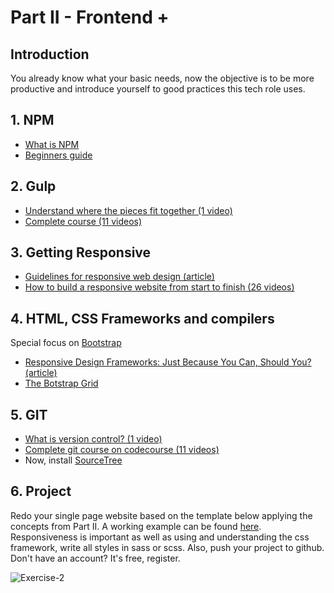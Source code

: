 # Part II - Frontend +

## Introduction

You already know what your basic needs, now the objective is to be more productive and introduce yourself to good practices this tech role uses.

## 1. NPM

- [What is NPM](https://docs.npmjs.com/getting-started/what-is-npm)
- [Beginners guide](http://www.sitepoint.com/beginners-guide-node-package-manager/)

## 2. Gulp

- [Understand where the pieces fit together (1 video)](https://youtu.be/LmdT2zhFmn4)
- [Complete course (11 videos)](https://www.youtube.com/playlist?list=PLLnpHn493BHE2RsdyUNpbiVn-cfuV7Fos)

## 3. Getting Responsive

- [Guidelines for responsive web design (article)](https://www.smashingmagazine.com/2011/01/guidelines-for-responsive-web-design/)
- [How to build a responsive website from start to finish (26 videos)](https://www.youtube.com/playlist?list=PLqGj3iMvMa4KQZUkRjfwMmTq_f1fbxerI)

## 4. HTML, CSS Frameworks and compilers

Special focus on [Bootstrap](http://getbootstrap.com/)

- [Responsive Design Frameworks: Just Because You Can, Should You? (article)](https://www.smashingmagazine.com/2014/02/responsive-design-frameworks-just-because-you-can-should-you/)
- [The Botstrap Grid](https://www.youtube.com/playlist?list=PLqGj3iMvMa4IPwMW-sSXn1Q_pVu5tUMCw)

## 5. GIT

- [What is version control? (1 video)](https://git-scm.com/video/what-is-version-control)
- [Complete git course on codecourse (11 videos)](https://www.youtube.com/playlist?list=PLfdtiltiRHWFEbt9V04NrbmksLV4Pdf3j)
- Now, install [SourceTree](https://www.sourcetreeapp.com/)

## 6. Project

Redo your single page website based on the template below applying the concepts from Part II. A working example can be found [here](https://p.w3layouts.com/demos/anhiora/web/).
Responsiveness is important as well as using and understanding the css framework, write all styles in sass or scss.
Also, push your project to github. Don't have an account? It's free, register.

![Exercise-2][exercise-2]

[exercise-2]: /img/exercise-1.png "Exercise 2"
